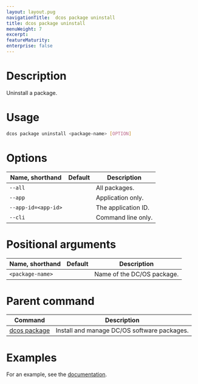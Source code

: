```yaml
---
layout: layout.pug
navigationTitle:  dcos package uninstall
title: dcos package uninstall
menuWeight: 7
excerpt:
featureMaturity:
enterprise: false
---
```


<!-- This source repo for this topic is https://github.com/dcos/dcos-docs -->


# Description
Uninstall a package.

# Usage

```bash
dcos package uninstall <package-name> [OPTION]
```

# Options

| Name, shorthand | Default | Description |
|---------|-------------|-------------|
| `--all`   |             |  All packages. |
| `--app`   |             |  Application only. |
| `--app-id=<app-id>`   |             |  The application ID. |
| `--cli`   |             |  Command line only. |

# Positional arguments

| Name, shorthand | Default | Description |
|---------|-------------|-------------|
| `<package-name>`   |             |  Name of the DC/OS package. |
        
# Parent command

| Command | Description |
|---------|-------------|
| [dcos package](/docs/1.11/cli/command-reference/dcos-package/)   | Install and manage DC/OS software packages. |

# Examples

For an example, see the [documentation](/docs/1.11/deploying-services/uninstall/).
